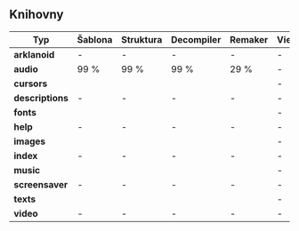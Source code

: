 ## Knihovny

Typ              | Šablona | Struktura | Decompiler | Remaker | Viewer
-----------------|---------|-----------|------------|---------|-------
**arklanoid**    | -       | -         | -          | -       | -
**audio**        | 99 %    | 99 %      | 99 %       | 29 %    | -
**cursors**      |         |           |            |         | -
**descriptions** | -       | -         | -          | -       | -
**fonts**        |         |           |            |         | -
**help**         | -       | -         | -          | -       | -
**images**       |         |           |            |         | -
**index**        | -       | -         | -          | -       | -
**music**        |         |           |            |         | -
**screensaver**  | -       | -         | -          | -       | -
**texts**        |         |           |            |         | -
**video**        | -       | -         | -          | -       | -
